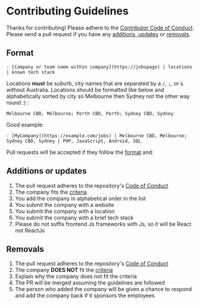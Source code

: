 # Contributing Guidelines

Thanks for contributing! Please adhere to the [Contributor Code of Conduct](/CODE_OF_CONDUCT.md). Please send a pull request if you have any [additions, updates](#additions-or-updates) or [removals](#removals).

## Format

```
- [Company or team name within company](https://jobspage) | locations | known tech stack
```

Locations **must** be suburb, city names that are separated by a `/`, `;`, or `&` without Australia. Locations should be formatted like below and alphabetically sorted by city so Melbourne then Sydney not the other way round :) :

```
Melbourne CBD, Melbourne; Perth CBD, Perth; Sydney CBD, Sydney
```

Good example:

```
- [MyCompany](https://example.com/jobs) | Melbourne CBD, Melbourne; Sydney CBD, Sydney | PHP, JavaScript, Android, SQL
```

Pull requests will be accepted if they follow the [format](#format) and:

## Additions or updates
1. The pull request adheres to the repository's
    [Code of Conduct](/CODE_OF_CONDUCT.md)
1. The company fits the [criteria](/CRITERIA.md)
1. You add the company in alphabetical order in the list
1. You submit the company with a website
1. You submit the company with a location
1. You submit the company with a brief tech stack
1. Please do not suffix frontend Js frameworks with Js, so it will be React not ReactJs

## Removals
1. The pull request adheres to the repository's
    [Code of Conduct](/CODE_OF_CONDUCT.md)
1. The company **DOES NOT** fit the [criteria](/CRITERIA.md)
1. Explain why the company does not fit the criteria
1. The PR will be merged assuming the guidelines are followed
1. The person who added the company will be given a chance to respond and add the company back if it sponsors the employees

